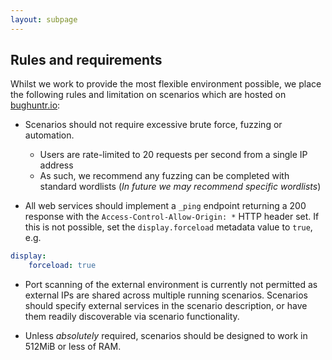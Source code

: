 ```yaml
---
layout: subpage
---
```


## Rules and requirements

Whilst we work to provide the most flexible environment possible, we place the following rules and limitation on scenarios which are hosted on [bughuntr.io](https://bughuntr.io):

* Scenarios should not require excessive brute force, fuzzing or automation.
  * Users are rate-limited to 20 requests per second from a single IP address
  * As such, we recommend any fuzzing can be completed with standard wordlists (*In future we may recommend specific wordlists*)

* All web services should implement a `_ping` endpoint returning a 200 response with the `Access-Control-Allow-Origin: *` HTTP header set. If this is not possible, set the `display.forceload` metadata value to `true`, e.g.
```yaml
display:
    forceload: true
```

* Port scanning of the external environment is currently not permitted as external IPs are shared across multiple running scenarios. Scenarios should specify external services in the scenario description, or have them readily discoverable via scenario functionality.

* Unless *absolutely* required, scenarios should be designed to work in 512MiB or less of RAM.
